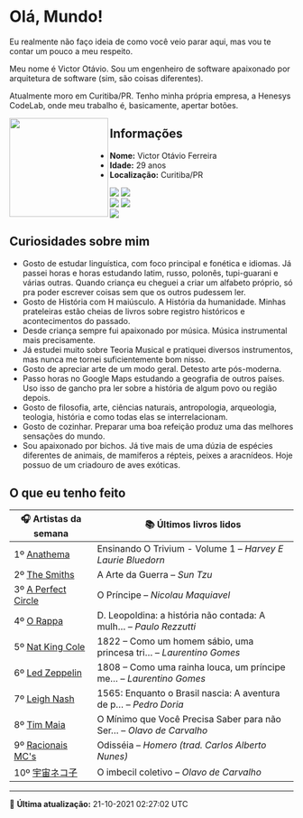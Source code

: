 # Olá, Mundo!

Eu realmente não faço ideia de como você veio parar aqui, mas vou te contar um pouco a meu respeito.

Meu nome é Victor Otávio. Sou um engenheiro de software apaixonado por arquitetura de software (sim, são coisas diferentes).

Atualmente moro em Curitiba/PR. Tenho minha própria empresa, a Henesys CodeLab, onde meu trabalho é, basicamente, apertar botões.

<img align="left" src="https://github.com/vctrtvfrrr/vctrtvfrrr/raw/master/octocat.png" alt="" width="175" />

## Informações

- **Nome:** Victor Otávio Ferreira
- **Idade:** 29 anos
- **Localização:** Curitiba/PR

[![](https://img.shields.io/badge/LinkedIn-victorotavio-blue)](https://www.linkedin.com/in/victorotavio/) [![](https://img.shields.io/badge/Twitter-@vctrtvfrrr-blue)](https://twitter.com/vctrtvfrrr)  
[![](https://img.shields.io/badge/GitHub-vctrtvfrrr-24292e)](https://github.com/vctrtvfrrr) [![](https://img.shields.io/badge/GitLab-vctrtvfrrr-ec5d16)](https://gitlab.com/vctrtvfrrr)  
[![](https://img.shields.io/badge/Email-victor@otavioferreira.com.br-red)](mailto:victor@otavioferreira.com.br)  

## Curiosidades sobre mim

-   Gosto de estudar linguística, com foco principal e fonética e idiomas. Já passei horas e horas estudando latim, russo, polonês, tupi-guarani e várias outras. Quando criança eu cheguei a criar um alfabeto próprio, só pra poder escrever coisas sem que os outros pudessem ler.
-   Gosto de História com H maiúsculo. A História da humanidade. Minhas prateleiras estão cheias de livros sobre registro históricos e acontecimentos do passado.
-   Desde criança sempre fui apaixonado por música. Música instrumental mais precisamente.
-   Já estudei muito sobre Teoria Musical e pratiquei diversos instrumentos, mas nunca me tornei suficientemente bom nisso.
-   Gosto de apreciar arte de um modo geral. Detesto arte pós-moderna.
-   Passo horas no Google Maps estudando a geografia de outros países. Uso isso de gancho pra ler sobre a história de algum povo ou região depois.
-   Gosto de filosofia, arte, ciências naturais, antropologia, arqueologia, teologia, história e como todas elas se interrelacionam.
-   Gosto de cozinhar. Preparar uma boa refeição produz uma das melhores sensações do mundo.
-   Sou apaixonado por bichos. Já tive mais de uma dúzia de espécies diferentes de animais, de mamiferos a répteis, peixes a aracnídeos. Hoje possuo de um criadouro de aves exóticas.


## O que eu tenho feito

|                                   🎧 Artistas da semana                                   |                      📚 Últimos livros lidos                      |
|-------------------------------------------------------------------------------------------|-------------------------------------------------------------------|
| 1º [Anathema](https://www.last.fm/music/Anathema)                                         | Ensinando O Trivium - Volume 1	–	_Harvey E Laurie Bluedorn_         |
| 2º [The Smiths](https://www.last.fm/music/The+Smiths)                                     | A Arte da Guerra	–	_Sun Tzu_                                        |
| 3º [A Perfect Circle](https://www.last.fm/music/A+Perfect+Circle)                         | O Príncipe	–	_Nicolau Maquiavel_                                    |
| 4º [O Rappa](https://www.last.fm/music/O+Rappa)                                           | D. Leopoldina: a história não contada: A mulh…	–	_Paulo Rezzutti_   |
| 5º [Nat King Cole](https://www.last.fm/music/Nat+King+Cole)                               | 1822 – Como um homem sábio, uma princesa tri…	–	_Laurentino Gomes_  |
| 6º [Led Zeppelin](https://www.last.fm/music/Led+Zeppelin)                                 | 1808 – Como uma rainha louca, um príncipe me…	–	_Laurentino Gomes_  |
| 7º [Leigh Nash](https://www.last.fm/music/Leigh+Nash)                                     | 1565: Enquanto o Brasil nascia: A aventura de p…	–	_Pedro Doria_    |
| 8º [Tim Maia](https://www.last.fm/music/Tim+Maia)                                         | O Mínimo que Você Precisa Saber para não Ser…	–	_Olavo de Carvalho_ |
| 9º [Racionais MC's](https://www.last.fm/music/Racionais+MC%27s)                           | Odisséia	–	_Homero (trad. Carlos Alberto Nunes)_                    |
| 10º [宇宙ネコ子](https://www.last.fm/music/%E5%AE%87%E5%AE%99%E3%83%8D%E3%82%B3%E5%AD%90) | O imbecil coletivo	–	_Olavo de Carvalho_                            |


---

🚀 **Última atualização:** 21-10-2021 02:27:02 UTC